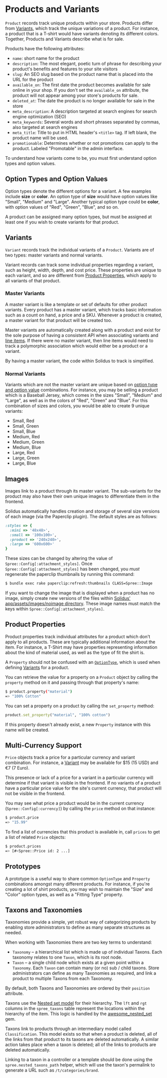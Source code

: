 # Products and Variants

`Product` records track unique products within your store. Products differ from [Variants](#variants), which track the unique variations of a product. For instance, a product that is a T-shirt would have variants denoting its different colors. Together, Products and Variants describe what is for sale.

Products have the following attributes:

* `name`: short name for the product
* `description`: The most elegant, poetic turn of phrase for describing your product's benefits and features to your site visitors
* `slug`: An SEO slug based on the product name that is placed into the URL for the product
* `available_on`: The first date the product becomes available for sale online in your shop. If you don't set the `available_on` attribute, the product will not appear among your store's products for sale.
* `deleted_at`: The date the product is no longer available for sale in the store
* `meta_description`: A description targeted at search engines for search engine optimization (SEO)
* `meta_keywords`: Several words and short phrases separated by commas, also targeted at search engines
* `meta_title`: Title to put in HTML header's `<title>` tag. If left blank, the product name will be used.
* `promotionable`: Determines whether or not promotions can apply to the product. Labeled "Promotable" in the admin interface.

To understand how variants come to be, you must first understand option types and option values.

## Option Types and Option Values

Option types denote the different options for a variant. A few examples include **size** or **color**. An option type of **size** would have option values like "Small", "Medium" and "Large". Another typical option type could be **color**, with option values of "Red", "Green", "Blue", and so on.

A product can be assigned many option types, but must be assigned at least one if you wish to create variants for that product.

## Variants

`Variant` records track the individual variants of a `Product`. Variants are of two types: master variants and normal variants.

Variant records can track some individual properties regarding a variant, such as height, width, depth, and cost price. These properties are unique to each variant, and so are different from [Product Properties](#product-properties), which apply to all variants of that product.

### Master Variants

A master variant is like a template or set of defaults for other product variants.  Every product has a master variant, which tracks basic information such as a count on hand, a price and a SKU. Whenever a product is created, a master variant for that product will be created too.

Master variants are automatically created along with a product and exist for the sole purpose of having a consistent API when associating variants and [line items](orders#line-items). If there were no master variant, then line items would need to track a polymorphic association which would either be a product or a variant.

By having a master variant, the code within Solidus to track  is simplified.

### Normal Variants

Variants which are not the master variant are unique based on [option type and option value](#option_type) combinations. For instance, you may be selling a product which is a Baseball Jersey, which comes in the sizes "Small", "Medium" and "Large", as well as in the colors of "Red", "Green" and "Blue". For this combination of sizes and colors, you would be able to create 9 unique variants:

* Small, Red
* Small, Green
* Small, Blue
* Medium, Red
* Medium, Green
* Medium, Blue
* Large, Red
* Large, Green
* Large, Blue

## Images

Images link to a product through its master variant. The sub-variants for the product may also have their own unique images to differentiate them in the frontend.

Solidus automatically handles creation and storage of several size versions of each image (via the Paperclip plugin). The default styles are as follows:

```ruby
:styles => {
  :mini => '48x48>',
  :small => '100x100>',
  :product => '240x240>',
  :large => '600x600>'
}
```

These sizes can be changed by altering the value of `Spree::Config[:attachment_styles]`. Once `Spree::Config[:attachment_styles]` has been changed, you *must* regenerate the paperclip thumbnails by running this command:

```bash
$ bundle exec rake paperclip:refresh:thumbnails CLASS=Spree::Image
```

If you want to change the image that is displayed when a product has no image, simply create new versions of the files within [Solidus' app/assets/images/noimage directory](https://github.com/spree/spree/tree/master/frontend/app/assets/images/noimage). These image names must match the keys within `Spree::Config[:attachment_styles]`.

## Product Properties

Product properties track individual attributes for a product which don't apply to all products. These are typically additional information about the item. For instance, a T-Shirt may have properties representing information about the kind of material used, as well as the type of fit the shirt is.

A `Property` should not be confused with an [`OptionType`](#option_type), which is used when defining [Variants](#variants) for a product.

You can retrieve the value for a property on a `Product` object by calling the `property` method on it and passing through that property's name:

```bash
$ product.property("material")
=> "100% Cotton"
```

You can set a property on a product by calling the `set_property` method:

```ruby
product.set_property("material", "100% cotton")
```

If this property doesn't already exist, a new `Property` instance with this name will be created.

## Multi-Currency Support

`Price` objects track a price for a particular currency and variant combination. For instance, a [Variant](#variants) may be available for $15 (15 USD) and €7 (7 Euro).

This presence or lack of a price for a variant in a particular currency will determine if that variant is visible in the frontend. If no variants of a product have a particular price value for the site's current currency, that product will not be visible in the frontend.

You may see what price a product would be in the current currency (`Spree::Config[:currency]`) by calling the `price` method on that instance:

```bash
$ product.price
=> "15.99"
```

To find a list of currencies that this product is available in, call `prices` to get a list of related `Price` objects:

```bash
$ product.prices
=> [#<Spree::Price id: 2 ...]
```

## Prototypes

A prototype is a useful way to share common `OptionType` and `Property` combinations amongst many different products. For instance, if you're creating a lot of shirt products, you may wish to maintain the "Size" and "Color" option types, as well as a "Fitting Type" property.

## Taxons and Taxonomies

Taxonomies provide a simple, yet robust way of categorizing products by enabling store administrators to define as many separate structures as needed.

When working with Taxonomies there are two key terms to understand:

* `Taxonomy` – a hierarchical list which is made up of individual Taxons. Each taxonomy relates to one `Taxon`, which is its root node.
* `Taxon` – a single child node which exists at a given point within a `Taxonomy`. Each `Taxon` can contain many (or no) sub / child taxons. Store administrators can define as many Taxonomies as required, and link a product to multiple Taxons from each Taxonomy.

By default, both Taxons and Taxonomies are ordered by their `position` attribute.

Taxons use the [Nested set model](http://en.wikipedia.org/wiki/Nested_set_model) for their hierarchy. The `lft` and `rgt` columns in the `spree_taxons` table represent the locations within the hierarchy of the item. This logic is handled by the [awesome_nested_set](https://github.com/collectiveidea/awesome_nested_set) gem.

Taxons link to products through an intermediary model called `Classification`. This model exists so that when a product is deleted, all of the links from that product to its taxons are deleted automatically. A similar action takes place when a taxon is deleted; all of the links to products are deleted automatically.

Linking to a taxon in a controller or a template should be done using the `spree.nested_taxons_path` helper, which will use the taxon's permalink to
generate a URL such as `/t/categories/brand`.
